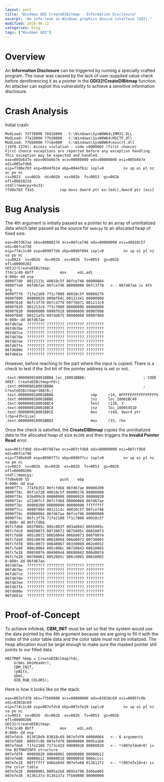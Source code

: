 ```yaml
---
layout: post
title: "Windows GDI CreateDIBitmap - Information Disclosure"
excerpt: "An info-leak in Windows graphics device interface (GDI)."
modified: 2020-06-11
categories: blog
tags: ["Windows GDI"]
---
```


# Overview

An **Information Disclosure** can be triggered by running a specially crafted program. The issue was caused by the lack of user-supplied value check before dereferencing it as a pointer in the **GDI32!CreateDIBitmap** function. An attacker can exploit this vulnerability to achieve a sensitive information disclosure.

# Crash Analysis

Initial crash:
```
ModLoad: 75ff0000 7601b000   C:\Windows\SysWOW64\IMM32.DLL
ModLoad: 77a10000 77b30000   C:\Windows\SysWOW64\MSCTF.dll
ModLoad: 77bb0000 77c6e000   C:\Windows\SysWOW64\msvcrt.dll
(19f0.1370): Access violation - code c0000005 (first chance)
First chance exceptions are reported before any exception handling.
This exception may be expected and handled.
eax=005b6d7e ebx=005b6b7e ecx=00000080 edx=00000000 esi=005b6b7e edi=005afdb8
eip=77d8e703 esp=0044fb14 ebp=0044fb1c iopl=0         nv up ei pl nz ac pe nc
cs=0023  ss=002b  ds=002b  es=002b  fs=0053  gs=002b             efl=00010216
ntdll!memcpy+0x33:
77d8e703 f3a5            rep movs dword ptr es:[edi],dword ptr [esi]
```

# Bug Analysis

The 4th argument is initially passed as a pointer to an array of uninitialized data which later passed as the source for `memcpy` to an allocated heap of fixed size.

```
eax=06fd67ae ebx=00000276 ecx=06fce746 edx=00000000 esi=40010c5f edi=06fce738
eip=774c1c40 esp=0090f7d0 ebp=0090f804 iopl=0         nv up ei pl nz na po nc
cs=0023  ss=002b  ds=002b  es=002b  fs=0053  gs=002b             efl=00000202
GDI32!CreateDIBitmap:
774c1c40 8bff            mov     edi,edi
0:000> dd esp
0090f7d0  0012113c 40010c5f 06fce746 00000004
0090f7e0  06fd67ae 06fce746 00000000 06fc3f78   <-- 06fd67ae is 4th arg
0090f7f0  71fe2108 7f1c7000 40010c5f 00000276
0090f800  00000020 0090f84c 00121341 00000000
0090f810  06fc3f78 06fc47f0 09ff0d71 001213c9
0090f820  001213c9 7f1c7000 00000000 00000000
0090f830  00000000 0090f818 00000000 0090f898
0090f840  00121afb 097dd075 00000000 0090f860
0:000> dd 06fd67ae
06fd67ae  ???????? ???????? ???????? ????????
06fd67be  ???????? ???????? ???????? ????????
06fd67ce  ???????? ???????? ???????? ????????
06fd67de  ???????? ???????? ???????? ????????
06fd67ee  ???????? ???????? ???????? ????????
06fd67fe  ???????? ???????? ???????? ????????
06fd680e  ???????? ???????? ???????? ????????
06fd681e  ???????? ???????? ???????? ????????
```

However, before reaching to the part where the input is copied. There is a check to test if the 3rd bit of the pointer address is set or not.

```
.text:000000018001BBBA loc_18001BBBA:                          ; CODE XREF: CreateDIBitmap+F0↑j
.text:000000018001BBBA                                         ; CreateDIBitmap+38A78↓j
.text:000000018001BBBA                 cmp     r14, 0FFFFFFFFFFFFFFFFh
.text:000000018001BBBE                 jnz     loc_18001BC49
.text:000000018001BBC4                 test    r13b, 3
.text:000000018001BBC8                 jnz     loc_18005451D
.text:000000018001BBCE                 mov     r14d, dword ptr [rbp+47h+Size]
.text:000000018001BBD2                 mov     r15, rbx
```

Once the check is satisfied, the **CreateDIBitmap** copies the uninitialized data to the allocated heap of size `0x200` and then triggers the **Invalid Pointer Read** error.

```
eax=06fcfdb8 ebx=06fd67ae ecx=06fcfdb8 edx=00000000 esi=06fcfdb8 edi=06fce746
eip=77d8e6d0 esp=0090f77c ebp=0090f7cc iopl=0         nv up ei pl nz na pe nc
cs=0023  ss=002b  ds=002b  es=002b  fs=0053  gs=002b             efl=00000206
ntdll!memcpy:
77d8e6d0 55              push    ebp
0:000> dd esp
0090f77c  774fb352 06fcfdb8 06fd67ae 00000200
0090f78c  06fce738 40010c5f 00000276 00000000
0090f79c  03bd09c0 00000000 00000020 00000020
0090f7ac  e22d07cf 06fcfdb8 00000068 06fd67ae
0090f7bc  00000200 00000000 00000000 ffffffff
0090f7cc  0090f804 0012113c 40010c5f 06fce746
0090f7dc  00000004 06fd67ae 06fce746 00000000
0090f7ec  06fc3f78 71fe2108 7f1c7000 40010c5f
0:000> dd 06fcfdb8
06fcfdb8  003f005c 005c003f 003a0043 0055005c
06fcfdc8  00650073 00730072 0075005c 00650073
06fcfdd8  005c0072 00650044 006b0073 006f0074
06fcfde8  005c0070 00610068 006e0072 00730065
06fcfdf8  005c0073 00640067 00330069 002e0032
06fcfe08  006c0064 005c006c 00720043 00610065
06fcfe18  00650074 00490044 00690042 006d0074
06fcfe28  00700061 0052005c 006c0065 00610065
0:000> dd 06fd67ae
06fd67ae  ???????? ???????? ???????? ????????
06fd67be  ???????? ???????? ???????? ????????
06fd67ce  ???????? ???????? ???????? ????????
06fd67de  ???????? ???????? ???????? ????????
06fd67ee  ???????? ???????? ???????? ????????
06fd67fe  ???????? ???????? ???????? ????????
06fd680e  ???????? ???????? ???????? ????????
06fd681e  ???????? ???????? ???????? ????????
```

# Proof-of-Concept

To achieve infoleak, **CBM_INIT** must be set so that the system would use the data pointed by the 4th argument because we are going to fill it with the index of the color table data and the color table must not be initialized. The heap allocation must be large enough to make sure the masked pointer still points to our filled data.

```
HBITMAP hbmp = CreateDIBitmap(hdc,
	&(bmi.bmiHeader),
	CBM_INIT,
	lpBits,
	&bmi,
	DIB_RGB_COLORS);
```

Here is how it looks like on the stack:

```
eax=007efdf0 ebx=7fb69000 ecx=00000000 edx=83010c69 esi=0095fc9b edi=83010c69
eip=774c1c40 esp=007efdc8 ebp=007efe20 iopl=0         nv up ei pl nz na pe nc
cs=0023  ss=002b  ds=002b  es=002b  fs=0053  gs=002b             efl=00000206
GDI32!CreateDIBitmap:
774c1c40 8bff            mov     edi,edi
0:000> dd esp
007efdc8  013610d9 83010c69 007efdf0 00000004   <-- 6 arguments
007efdd8  0095fc9b 007efdf0 00000000 0095a1b8
007efde8  71fe2108 71f3c42d 00000028 00000020   <-- *(007efde8+8) is the BITMAPINFO structure
007efdf8  00000020 00040001 00000000 00000b12
007efe08  00000b12 00000010 00000010 0066cccc
007efe18  00ffffff 846be04d 007efe68 013612f2   <-- *(007efe18+4) is the color table
007efe28  00000001 0095a1b8 00954790 846be005
007efe38  0136137a 0136137a 7fb69000 00000000
```